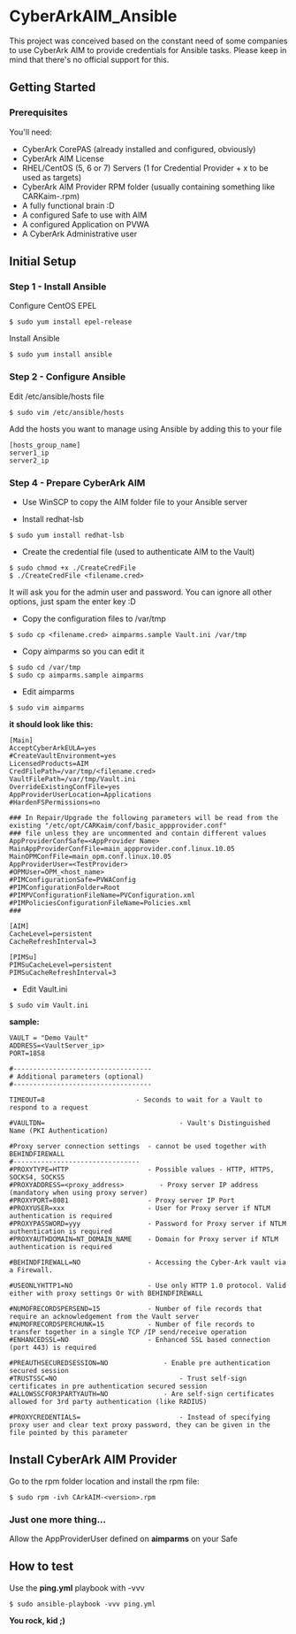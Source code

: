 # CyberArkAIM_Ansible
This project was conceived based on the constant need of some companies to use CyberArk AIM to provide credentials for Ansible tasks.
Please keep in mind that there's no official support for this.

## Getting Started

### Prerequisites
You'll need:

- CyberArk CorePAS (already installed and configured, obviously)
- CyberArk AIM License
- RHEL/CentOS (5, 6 or 7) Servers (1 for Credential Provider + x to be used as targets)
- CyberArk AIM Provider RPM folder (usually containing something like CARKaim-<version>.rpm)
- A fully functional brain :D
- A configured Safe to use with AIM
- A configured Application on PVWA
- A CyberArk Administrative user


## Initial Setup

### Step 1 - Install Ansible

Configure CentOS EPEL
```
$ sudo yum install epel-release
```

Install Ansible
```
$ sudo yum install ansible
```

### Step 2 - Configure Ansible

Edit /etc/ansible/hosts file
```
$ sudo vim /etc/ansible/hosts
```

Add the hosts you want to manage using Ansible by adding this to your file
```
[hosts_group_name]
server1_ip
server2_ip
```

### Step 4 - Prepare CyberArk AIM
- Use WinSCP to copy the AIM folder file to your Ansible server

- Install redhat-lsb
```
$ sudo yum install redhat-lsb
```
- Create the credential file (used to authenticate AIM to the Vault)
```
$ sudo chmod +x ./CreateCredFile
$ ./CreateCredFile <filename.cred>
```
It will ask you for the admin user and password. You can ignore all other options, just spam the enter key :D

- Copy the configuration files to /var/tmp
```
$ sudo cp <filename.cred> aimparms.sample Vault.ini /var/tmp
```

- Copy aimparms so you can edit it
```
$ sudo cd /var/tmp
$ sudo cp aimparms.sample aimparms
```

- Edit aimparms
```
$ sudo vim aimparms
```
**it should look like this:**
```
[Main]
AcceptCyberArkEULA=yes
#CreateVaultEnvironment=yes
LicensedProducts=AIM
CredFilePath=/var/tmp/<filename.cred>
VaultFilePath=/var/tmp/Vault.ini
OverrideExistingConfFile=yes
AppProviderUserLocation=Applications
#HardenFSPermissions=no

### In Repair/Upgrade the following parameters will be read from the existing "/etc/opt/CARKaim/conf/basic_appprovider.conf"
### file unless they are uncommented and contain different values
AppProviderConfSafe=<AppProvider Name>
MainAppProviderConfFile=main_appprovider.conf.linux.10.05
MainOPMConfFile=main_opm.conf.linux.10.05
AppProviderUser=<TestProvider>
#OPMUser=OPM_<host_name>
#PIMConfigurationSafe=PVWAConfig
#PIMConfigurationFolder=Root
#PIMPVConfigurationFileName=PVConfiguration.xml
#PIMPoliciesConfigurationFileName=Policies.xml
###

[AIM]
CacheLevel=persistent
CacheRefreshInterval=3

[PIMSu]
PIMSuCacheLevel=persistent
PIMSuCacheRefreshInterval=3
```

- Edit Vault.ini
```
$ sudo vim Vault.ini
```
**sample:**
```
VAULT = "Demo Vault"
ADDRESS=<VaultServer_ip>
PORT=1858

#-----------------------------------
# Additional parameters (optional)
#-----------------------------------

TIMEOUT=8                       - Seconds to wait for a Vault to respond to a request

#VAULTDN=                                  - Vault's Distinguished Name (PKI Authentication)

#Proxy server connection settings  - cannot be used together with BEHINDFIREWALL
#--------------------------------
#PROXYTYPE=HTTP                    - Possible values - HTTP, HTTPS, SOCKS4, SOCKS5
#PROXYADDRESS=<proxy_address>         - Proxy server IP address (mandatory when using proxy server)
#PROXYPORT=8081                    - Proxy server IP Port
#PROXYUSER=xxx                     - User for Proxy server if NTLM authentication is required
#PROXYPASSWORD=yyy                 - Password for Proxy server if NTLM authentication is required
#PROXYAUTHDOMAIN=NT_DOMAIN_NAME    - Domain for Proxy server if NTLM authentication is required

#BEHINDFIREWALL=NO                 - Accessing the Cyber-Ark vault via a Firewall.

#USEONLYHTTP1=NO                   - Use only HTTP 1.0 protocol. Valid either with proxy settings Or with BEHINDFIREWALL

#NUMOFRECORDSPERSEND=15            - Number of file records that require an acknowledgement from the Vault server
#NUMOFRECORDSPERCHUNK=15           - Number of file records to transfer together in a single TCP /IP send/receive operation
#ENHANCEDSSL=NO                    - Enhanced SSL based connection (port 443) is required

#PREAUTHSECUREDSESSION=NO              - Enable pre authentication secured session
#TRUSTSSC=NO                               - Trust self-sign certificates in pre authentication secured session
#ALLOWSSCFOR3PARTYAUTH=NO              - Are self-sign certificates allowed for 3rd party authentication (like RADIUS)

#PROXYCREDENTIALS=                         - Instead of specifying proxy user and clear text proxy password, they can be given in the file pointed by this parameter
```

## Install CyberArk AIM Provider
Go to the rpm folder location and install the rpm file:
```
$ sudo rpm -ivh CArkAIM-<version>.rpm
```

### Just one more thing... 
Allow the AppProviderUser defined on **aimparms** on your Safe

## How to test
Use the **ping.yml** playbook with -vvv
```
$ sudo ansible-playbook -vvv ping.yml
```

**You rock, kid ;)**

